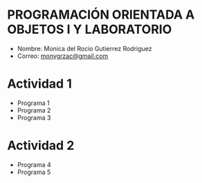 # PROGRAMACIÓN ORIENTADA A OBJETOS I Y LABORATORIO

- Nombre: Monica del Rocio Gutierrez Rodriguez
- Correo: monygrzac@gmail.com

# Actividad 1
- Programa 1
- Programa 2
- Programa 3

# Actividad 2
- Programa 4
- Programa 5